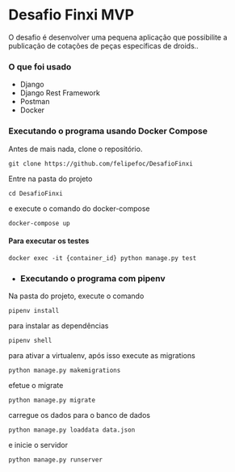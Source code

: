 # Desafio Finxi MVP

O desafio é desenvolver uma pequena aplicação que possibilite a publicação de cotações de peças específicas de droids..

### O que foi usado

- Django
- Django Rest Framework
- Postman
- Docker


### Executando o programa usando Docker Compose

Antes de mais nada, clone o repositório.

``
git clone https://github.com/felipefoc/DesafioFinxi
``

Entre na pasta do projeto

``
cd DesafioFinxi
``

e execute o comando do docker-compose

``
docker-compose up
``

#### Para executar os testes

``
docker exec -it {container_id} python manage.py test
``

- ### Executando o programa com pipenv

Na pasta do projeto, execute o comando

```
pipenv install
```
para instalar as dependências
```
pipenv shell
```
para ativar a virtualenv, após isso execute as migrations
```
python manage.py makemigrations
```
efetue o migrate
```
python manage.py migrate
```
carregue os dados para o banco de dados
```
python manage.py loaddata data.json
```
e inicie o servidor
```
python manage.py runserver
```
